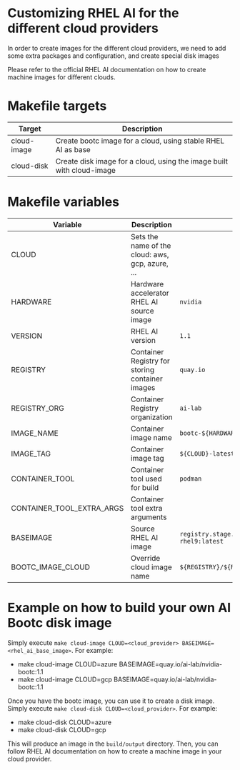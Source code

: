 Customizing RHEL AI for the different cloud providers
===

In order to create images for the different cloud providers, we need to add some extra packages and configuration, and create special disk images

Please refer to the official RHEL AI documentation on how to create machine images for different clouds.

# Makefile targets

| Target          | Description                                                           |
|-----------------|-----------------------------------------------------------------------|
| cloud-image     | Create bootc image for a cloud, using stable RHEL AI as base          |
| cloud-disk      | Create disk image for a cloud, using the image built with cloud-image |

# Makefile variables

| Variable                  | Description                                     | Default                                                      |
|---------------------------|-------------------------------------------------|--------------------------------------------------------------|
| CLOUD                     | Sets the name of the cloud: aws, gcp, azure, ...| ` `                                                          |
| HARDWARE                  | Hardware accelerator RHEL AI source image       | `nvidia`                                                     |
| VERSION                   | RHEL AI version                                 | `1.1`                                                        |
| REGISTRY                  | Container Registry for storing container images | `quay.io`                                                    |
| REGISTRY_ORG              | Container Registry organization                 | `ai-lab`                                                     |
| IMAGE_NAME                | Container image name                            | `bootc-${HARDWARE}-rhel9-${CLOUD}`                           |
| IMAGE_TAG                 | Container image tag                             | `${CLOUD}-latest`                                            |
| CONTAINER_TOOL            | Container tool used for build                   | `podman`                                                     |
| CONTAINER_TOOL_EXTRA_ARGS | Container tool extra arguments                  | ` `                                                          |
| BASEIMAGE                 | Source RHEL AI image                            | `registry.stage.redhat.io/rhelai1/bootc-nvidia-rhel9:latest` |
| BOOTC_IMAGE_CLOUD         | Override cloud image name                       | `${REGISTRY}/${REGISTRY_ORG}/${IMAGE_NAME}:${IMAGE_TAG}`     |


# Example on how to build your own AI Bootc disk image

Simply execute `make cloud-image CLOUD=<cloud_provider> BASEIMAGE=<rhel_ai_base_image>`. For example:

* make cloud-image CLOUD=azure BASEIMAGE=quay.io/ai-lab/nvidia-bootc:1.1
* make cloud-image CLOUD=gcp BASEIMAGE=quay.io/ai-lab/nvidia-bootc:1.1

Once you have the bootc image, you can use it to create a disk image.
Simply execute `make cloud-disk CLOUD=<cloud_provider>`. For example:

* make cloud-disk CLOUD=azure
* make cloud-disk CLOUD=gcp


This will produce an image in the `build/output` directory.
Then, you can follow RHEL AI documentation on how to create a machine image in your cloud provider.
